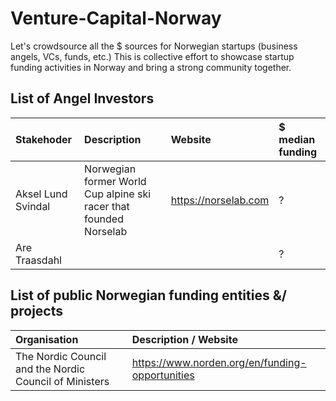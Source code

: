 # Venture-Capital-Norway
Let's crowdsource all the $ sources for Norwegian startups (business angels, VCs, funds, etc.)
This is collective effort to showcase startup funding activities in Norway and bring a strong community together. 

## List of Angel Investors 
| Stakehoder | Description | Website | $ median funding|
| :--- | :--- | :--- | :--- |
| Aksel Lund Svindal | Norwegian former World Cup alpine ski racer that founded Norselab | https://norselab.com |? |
| Are Traasdahl |  |  |? |



## List of public Norwegian funding entities &/ projects 
| Organisation | Description / Website |
| :--- | :--- | 
| The Nordic Council and the Nordic Council of Ministers | https://www.norden.org/en/funding-opportunities |


